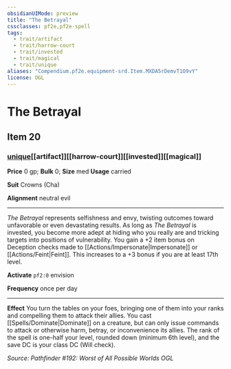 ```yaml
---
obsidianUIMode: preview
title: "The Betrayal"
cssclasses: pf2e,pf2e-spell
tags:
  - trait/artifact
  - trait/harrow-court
  - trait/invested
  - trait/magical
  - trait/unique
aliases: "Compendium.pf2e.equipment-srd.Item.MXDA5rDemvT1O9vY"
license: OGL
---
```

# The Betrayal
## Item 20
### [unique](unique "Unique Rarity Trait")[[artifact]][[harrow-court]][[invested]][[magical]]


**Price** 0 gp; 
**Bulk** 0; **Size** med
**Usage** carried

**Suit** Crowns (Cha)

**Alignment** neutral evil

* * *

_The Betrayal_ represents selfishness and envy, twisting outcomes toward unfavorable or even devastating results. As long as _The Betrayal_ is invested, you become more adept at hiding who you really are and tricking targets into positions of vulnerability. You gain a +2 item bonus on Deception checks made to [[Actions/Impersonate|Impersonate]] or [[Actions/Feint|Feint]]. This increases to a +3 bonus if you are at least 17th level.

**Activate** `pf2:0` envision

**Frequency** once per day

* * *

**Effect** You turn the tables on your foes, bringing one of them into your ranks and compelling them to attack their allies. You cast [[Spells/Dominate|Dominate]] on a creature, but can only issue commands to attack or otherwise harm, betray, or inconvenience its allies. The rank of the spell is one-half your level, rounded down (minimum 6th level), and the save DC is your class DC (Will check).

*Source: Pathfinder #192: Worst of All Possible Worlds*
*OGL*